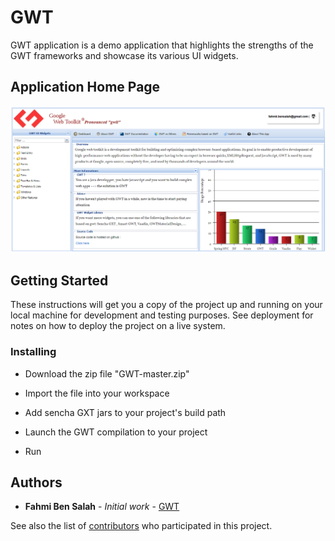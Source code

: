 # GWT

GWT application is a demo application that highlights the strengths of the GWT frameworks and showcase its various UI widgets.

## Application Home Page 

 ![alt text](Demo.png)
 
## Getting Started

These instructions will get you a copy of the project up and running on your local machine for development and testing purposes. See deployment for notes on how to deploy the project on a live system.

### Installing

* Download the zip file "GWT-master.zip"

* Import the file into your workspace

* Add sencha GXT jars to your project's build path

* Launch the GWT compilation to your project

* Run 
 
## Authors

* **Fahmi Ben Salah** - *Initial work* - [GWT](https://github.com/BnSalahFahmi/GWT)

See also the list of [contributors](https://github.com/BnSalahFahmi/GWT/graphs/contributors) who participated in this project.
